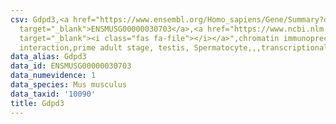 ```yaml
---
csv: Gdpd3,<a href="https://www.ensembl.org/Homo_sapiens/Gene/Summary?db=core;g=ENSMUSG00000030703"
  target="_blank">ENSMUSG00000030703</a>,<a href="https://www.ncbi.nlm.nih.gov/pubmed/25450459"
  target="_blank"><i class="fas fa-file"></i></a>",chromatin immunoprecipitation assay,direct
  interaction,prime adult stage, testis, Spermatocyte,,,transcriptional regulation,
data_alias: Gdpd3
data_id: ENSMUSG00000030703
data_numevidence: 1
data_species: Mus musculus
data_taxid: '10090'
title: Gdpd3
---
```

